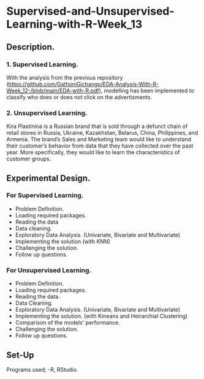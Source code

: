 # Supervised-and-Unsupervised-Learning-with-R-Week_13
## Description.
### 1. Supervised Learning.
With the analysis from the previous repository (https://github.com/GathoniGichango/EDA-Analysis-With-R-Week_12-/blob/main/EDA-with-R.pdf), modelling has been implemented to classify who does or does not click on the advertisments.
### 2. Unsupervised Learning.
Kira Plastinina is a Russian brand that is sold through a defunct chain of retail stores in Russia, Ukraine, Kazakhstan, Belarus, China, Philippines, and Armenia. The brand’s Sales and Marketing team would like to understand their customer’s behavior from data that they have collected over the past year. More specifically, they would like to learn the characteristics of customer groups.
## Experimental Design.
### For Supervised Learning.
- Problem Definition.
- Loading required packages.
- Reading the data
- Data cleaning.
- Exploratory Data Analysis. (Univariate, Bivariate and Multivariate)
- Implementing the solution (with KNN)
- Challenging the solution.
- Follow up questions.
### For Unsupervised Learning.
- Problem Definition.
- Loading required packages.
- Reading the data.
- Data Cleaning.
- Exploratory Data Analysis. (Univariate, Bivariate and Multivariate)
- Implementing the solution. (with Kmeans and Heirarchial Clustering)
- Comparison of the models' performance.
- Challenging the solution.
- Follow up questions.
## Set-Up
Programs used;
-R, RStudio.
